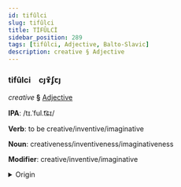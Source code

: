 ```yaml
---
id: tifûlci
slug: tifûlci
title: TİFÛLCİ
sidebar_position: 289
tags: [tifûlci, Adjective, Balto-Slavic]
description: creative § Adjective
---
```


### tifûlci&emsp;<span kind="abugida">cȷɤ͊ʄꞇȷ</span>

*creative* **§** [Adjective](../../tags/Adjective)

**IPA**: /tɪ.ˈful.t͡ɕɪ/

**Verb**: to be creative/inventive/imaginative

**Noun**: creativeness/inventiveness/imaginativeness

**Modifier**: creative/inventive/imaginative

<details>
    <summary>Origin</summary>
    Polish twórczy /ˈtfur.t͡ʂɨ/<br/>
    <em>Balto-Slavic Language Family</em>
</details>